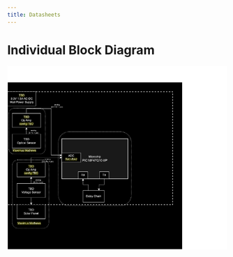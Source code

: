 ```yaml
---
title: Datasheets
---
```


# Individual Block Diagram
![Sensor System Block Diagram](Block_Diagram-314.drawio.png)

